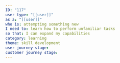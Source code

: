 ```yaml
---
ID: "117"
user type: "[[user]]"
as a: "[[user]]"
who is: attempting something new
I need to: learn how to perform unfamiliar tasks
so that: I can expand my capabilities
category: learning
theme: skill development
user journey stage:
customer journey stage:
---
```

